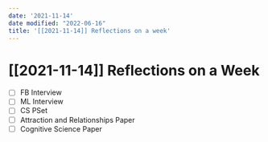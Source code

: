 ```yaml
---
date: '2021-11-14'
date modified: "2022-06-16"
title: '[[2021-11-14]] Reflections on a week'
---
```


# [[2021-11-14]] Reflections on a Week
- [ ] FB Interview
- [ ] ML Interview
- [ ] CS PSet
- [ ] Attraction and Relationships Paper
- [ ] Cognitive Science Paper
